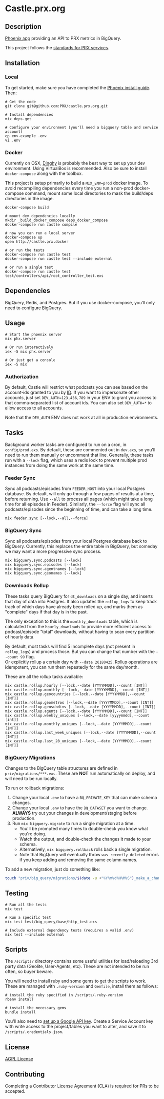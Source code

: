 # Castle.prx.org

## Description

[Phoenix app](http://www.phoenixframework.org) providing an API to PRX metrics in BigQuery.

This project follows the [standards for PRX services](https://github.com/PRX/meta.prx.org/wiki/Project-Standards#services).

## Installation

### Local

To get started, make sure you have completed the [Phoenix install guide](https://hexdocs.pm/phoenix/installation.html#content).  Then:

```
# Get the code
git clone git@github.com:PRX/castle.prx.org.git

# Install dependencies
mix deps.get

# Configure your environment (you'll need a bigquery table and service account)
cp env-example .env
vi .env
```

### Docker

Currently on OSX, [Dinghy](https://github.com/codekitchen/dinghy) is probably
the best way to set up your dev environment.  Using VirtualBox is recommended.
Also be sure to install `docker-compose` along with the toolbox.

This project is setup primarily to build a `MIX_ENV=prod` docker image. To avoid
recompiling dependencies every time you run a non-prod docker-compose command,
mount some local directories to mask the build/deps directories in the image.

```
docker-compose build

# mount dev dependencies locally
mkdir _build_docker_compose deps_docker_compose
docker-compose run castle compile

# now you can run a local server
docker-compose up
open http://castle.prx.docker

# or run the tests
docker-compose run castle test
docker-compose run castle test --include external

# or run a single test
docker-compose run castle test test/controllers/api/root_controller_test.exs
```

## Dependencies

BigQuery, Redis, and Postgres.  But if you use docker-compose, you'll only need
to configure BigQuery.

## Usage

```
# Start the phoenix server
mix phx.server

# Or run interactively
iex -S mix phx.server

# Or just get a console
iex -S mix
```

### Authorization

By default, Castle will restrict what podcasts you can see based on the
account-ids granted to you by [ID](https://github.com/PRX/id.prx.org). If you
want to impersonate other accounts, just set `DEV_AUTH=123,456,789` in your
ENV to grant you access to that comma-separated list of account ids. You can
also set `DEV_AUTH=*` to allow access to all accounts.

Note that the `DEV_AUTH` ENV does not work at all in production environments.

## Tasks

Background worker tasks are configured to run on a cron, in `config/prod.exs`.
By default, these are commented out in `dev.exs`, so you'll need to run them
manually or uncomment that line.  Generally, these tasks run with a `--lock`
flag, which uses a redis lock to prevent multiple prod instances from doing the
same work at the same time.

### Feeder Sync

Sync all podcasts/episodes from `FEEDER_HOST` into your local Postgres database.
By default, will only go through a few pages of results at a time, before
returning.  Use `--all` to process all pages (which might take a long time for
all episodes in Feeder).  Similarly, the `--force` flag will sync all
podcasts/episodes since the beginning of time, and can take a long time.

```
mix feeder.sync [--lock,--all,--force]
```

### BigQuery Sync

Sync all podcasts/episodes from your local Postgres database back to BigQuery.
Currently, this replaces the entire table in BigQuery, but someday we may want
a more progressive sync process.

```
mix bigquery.sync.podcasts [--lock]
mix bigquery.sync.episodes [--lock]
mix bigquery.sync.agentnames [--lock]
mix bigquery.sync.geonames [--lock]
```

### Downloads Rollup

These tasks query BigQuery for `dt_downloads` on a single day, and inserts that
day of data into Postgres.  It also updates the `rollup_logs` to keep  track
track of which days have already been rolled up, and marks them as "complete"
days if that day is in the past.

The only exception to this is the `monthly_downloads` table, which is calculated
from the `hourly_downloads` to provide more efficient access to podcast/episode
"total" downloads, without having to scan every partition of hourly data.

By default, most tasks will find 5 incomplete days (not present in `rollup_logs`)
and process those.  But you can change that number with the `--count 99` flag.  
Or explicitly rollup a certain day with `--date 20180425`.  Rollup operations
are idempotent, you can run them repeatedly for the same day/month.

These are all the rollup tasks available:

```
mix castle.rollup.hourly [--lock,--date [YYYYMMDD],--count [INT]]
mix castle.rollup.monthly [--lock,--date [YYYYMMDD],--count [INT]]
mix castle.rollup.geocountries [--lock,--date [YYYYMMDD],--count [INT]]
mix castle.rollup.geometros [--lock,--date [YYYYMMDD],--count [INT]]
mix castle.rollup.geosubdivs [--lock,--date [YYYYMMDD],--count [INT]]
mix castle.rollup.agents [--lock,--date [YYYYMMDD],--count [INT]]
mix castle.rollup.weekly_uniques [--lock,--date [yyyymmdd],--count [int]]
mix castle.rollup.monthly_uniques [--lock,--date [YYYYMMDD],--count [INT]]
mix castle.rollup.last_week_uniques [--lock,--date [YYYYMMDD],--count [INT]]
mix castle.rollup.last_28_uniques [--lock,--date [YYYYMMDD],--count [INT]]
```

### BigQuery Migrations

Changes to the BigQuery table structures are defined in `priv/migrations/***.exs`. These are
**NOT** run automatically on deploy, and will need to be run locally.

To run or rollback migrations:

1. Change your local `.env` to have a `BQ_PRIVATE_KEY` that can make schema changes.
2. Change your local `.env` to have the `BQ_DATASET` you want to change. **ALWAYS** try out
   your changes in development/staging before production.
3. Run `mix bigquery.migrate` to run a single migration at a time.
   - You'll be prompted many times to double-check you know what you're doing.
   - Watch the output, and double-check the changes it made to your schema.
   - Alternatively, `mix bigquery.rollback` rolls back a single migration.
   - Note that BigQuery will eventually throw `was recently deleted` errors if you keep adding
     and removing the same column names.

To add a new migration, just do something like:

```bash
touch "priv/big_query/migrations/$(date -u +"%Y%m%d%H%M%S")_make_a_change.exs"
```

## Testing

```
# Run all the tests
mix test

# Run a specific test
mix test test/big_query/base/http_test.exs

# Include external dependency tests (requires a valid .env)
mix test --include external
```

## Scripts

The `/scripts/` directory contains some useful utilities for load/reloading
3rd party data (Geolite, User-Agents, etc).  These are not intended to be run
often, so buyer beware.

You will need to install ruby and some gems to get the scripts to work.
These are managed with `.ruby-version` and `Gemfile`, install them as follows:
```
# install the ruby specified in /scripts/.ruby-version
rbenv install

# install the necessary gems
bundle install
```

You'll also need to [set up a Google API key](https://support.google.com/googleapi/answer/6158862).
Create a Service Account key with write access to the project/tables you want to
alter, and save it to `/scripts/.credentials.json`.

## License

[AGPL License](https://www.gnu.org/licenses/agpl-3.0.html)

## Contributing

Completing a Contributor License Agreement (CLA) is required for PRs to be accepted.

